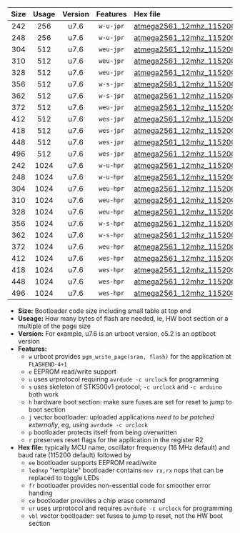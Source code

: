 |Size|Usage|Version|Features|Hex file|
|:-:|:-:|:-:|:-:|:--|
|242|256|u7.6|`w-u-jpr`|[atmega2561_12mhz_115200bps_ur_vbl.hex](https://raw.githubusercontent.com/stefanrueger/urboot/main/atmega2561_12mhz_115200bps_ur_vbl.hex)|
|248|256|u7.6|`w-u-jpr`|[atmega2561_12mhz_115200bps_lednop_ur_vbl.hex](https://raw.githubusercontent.com/stefanrueger/urboot/main/atmega2561_12mhz_115200bps_lednop_ur_vbl.hex)|
|304|512|u7.6|`weu-jpr`|[atmega2561_12mhz_115200bps_ee_ur_vbl.hex](https://raw.githubusercontent.com/stefanrueger/urboot/main/atmega2561_12mhz_115200bps_ee_ur_vbl.hex)|
|310|512|u7.6|`weu-jpr`|[atmega2561_12mhz_115200bps_ee_lednop_ur_vbl.hex](https://raw.githubusercontent.com/stefanrueger/urboot/main/atmega2561_12mhz_115200bps_ee_lednop_ur_vbl.hex)|
|328|512|u7.6|`weu-jpr`|[atmega2561_12mhz_115200bps_ee_lednop_fr_ur_vbl.hex](https://raw.githubusercontent.com/stefanrueger/urboot/main/atmega2561_12mhz_115200bps_ee_lednop_fr_ur_vbl.hex)|
|356|512|u7.6|`w-s-jpr`|[atmega2561_12mhz_115200bps_vbl.hex](https://raw.githubusercontent.com/stefanrueger/urboot/main/atmega2561_12mhz_115200bps_vbl.hex)|
|362|512|u7.6|`w-s-jpr`|[atmega2561_12mhz_115200bps_lednop_vbl.hex](https://raw.githubusercontent.com/stefanrueger/urboot/main/atmega2561_12mhz_115200bps_lednop_vbl.hex)|
|372|512|u7.6|`weu-jpr`|[atmega2561_12mhz_115200bps_ee_lednop_fr_ce_ur_vbl.hex](https://raw.githubusercontent.com/stefanrueger/urboot/main/atmega2561_12mhz_115200bps_ee_lednop_fr_ce_ur_vbl.hex)|
|412|512|u7.6|`wes-jpr`|[atmega2561_12mhz_115200bps_ee_vbl.hex](https://raw.githubusercontent.com/stefanrueger/urboot/main/atmega2561_12mhz_115200bps_ee_vbl.hex)|
|418|512|u7.6|`wes-jpr`|[atmega2561_12mhz_115200bps_ee_lednop_vbl.hex](https://raw.githubusercontent.com/stefanrueger/urboot/main/atmega2561_12mhz_115200bps_ee_lednop_vbl.hex)|
|448|512|u7.6|`wes-jpr`|[atmega2561_12mhz_115200bps_ee_lednop_fr_vbl.hex](https://raw.githubusercontent.com/stefanrueger/urboot/main/atmega2561_12mhz_115200bps_ee_lednop_fr_vbl.hex)|
|496|512|u7.6|`wes-jpr`|[atmega2561_12mhz_115200bps_ee_lednop_fr_ce_vbl.hex](https://raw.githubusercontent.com/stefanrueger/urboot/main/atmega2561_12mhz_115200bps_ee_lednop_fr_ce_vbl.hex)|
|242|1024|u7.6|`w-u-hpr`|[atmega2561_12mhz_115200bps_ur.hex](https://raw.githubusercontent.com/stefanrueger/urboot/main/atmega2561_12mhz_115200bps_ur.hex)|
|248|1024|u7.6|`w-u-hpr`|[atmega2561_12mhz_115200bps_lednop_ur.hex](https://raw.githubusercontent.com/stefanrueger/urboot/main/atmega2561_12mhz_115200bps_lednop_ur.hex)|
|304|1024|u7.6|`weu-hpr`|[atmega2561_12mhz_115200bps_ee_ur.hex](https://raw.githubusercontent.com/stefanrueger/urboot/main/atmega2561_12mhz_115200bps_ee_ur.hex)|
|310|1024|u7.6|`weu-hpr`|[atmega2561_12mhz_115200bps_ee_lednop_ur.hex](https://raw.githubusercontent.com/stefanrueger/urboot/main/atmega2561_12mhz_115200bps_ee_lednop_ur.hex)|
|328|1024|u7.6|`weu-hpr`|[atmega2561_12mhz_115200bps_ee_lednop_fr_ur.hex](https://raw.githubusercontent.com/stefanrueger/urboot/main/atmega2561_12mhz_115200bps_ee_lednop_fr_ur.hex)|
|356|1024|u7.6|`w-s-hpr`|[atmega2561_12mhz_115200bps.hex](https://raw.githubusercontent.com/stefanrueger/urboot/main/atmega2561_12mhz_115200bps.hex)|
|362|1024|u7.6|`w-s-hpr`|[atmega2561_12mhz_115200bps_lednop.hex](https://raw.githubusercontent.com/stefanrueger/urboot/main/atmega2561_12mhz_115200bps_lednop.hex)|
|372|1024|u7.6|`weu-hpr`|[atmega2561_12mhz_115200bps_ee_lednop_fr_ce_ur.hex](https://raw.githubusercontent.com/stefanrueger/urboot/main/atmega2561_12mhz_115200bps_ee_lednop_fr_ce_ur.hex)|
|412|1024|u7.6|`wes-hpr`|[atmega2561_12mhz_115200bps_ee.hex](https://raw.githubusercontent.com/stefanrueger/urboot/main/atmega2561_12mhz_115200bps_ee.hex)|
|418|1024|u7.6|`wes-hpr`|[atmega2561_12mhz_115200bps_ee_lednop.hex](https://raw.githubusercontent.com/stefanrueger/urboot/main/atmega2561_12mhz_115200bps_ee_lednop.hex)|
|448|1024|u7.6|`wes-hpr`|[atmega2561_12mhz_115200bps_ee_lednop_fr.hex](https://raw.githubusercontent.com/stefanrueger/urboot/main/atmega2561_12mhz_115200bps_ee_lednop_fr.hex)|
|496|1024|u7.6|`wes-hpr`|[atmega2561_12mhz_115200bps_ee_lednop_fr_ce.hex](https://raw.githubusercontent.com/stefanrueger/urboot/main/atmega2561_12mhz_115200bps_ee_lednop_fr_ce.hex)|

- **Size:** Bootloader code size including small table at top end
- **Useage:** How many bytes of flash are needed, ie, HW boot section or a multiple of the page size
- **Version:** For example, u7.6 is an urboot version, o5.2 is an optiboot version
- **Features:**
  + `w` urboot provides `pgm_write_page(sram, flash)` for the application at `FLASHEND-4+1`
  + `e` EEPROM read/write support
  + `u` uses urprotocol requiring `avrdude -c urclock` for programming
  + `s` uses skeleton of STK500v1 protocol; `-c urclock` and `-c arduino` both work
  + `h` hardware boot section: make sure fuses are set for reset to jump to boot section
  + `j` vector bootloader: uploaded applications *need to be patched externally*, eg, using `avrdude -c urclock`
  + `p` bootloader protects itself from being overwritten
  + `r` preserves reset flags for the application in the register R2
- **Hex file:** typically MCU name, oscillator frequency (16 MHz default) and baud rate (115200 default) followed by
  + `ee` bootloader supports EEPROM read/write
  + `lednop` "template" bootloader contains `mov rx,rx` nops that can be replaced to toggle LEDs
  + `fr` bootloader provides non-essential code for smoother error handing
  + `ce` bootloader provides a chip erase command
  + `ur` uses urprotocol and requires `avrdude -c urclock` for programming
  + `vbl` vector bootloader: set fuses to jump to reset, not the HW boot section
